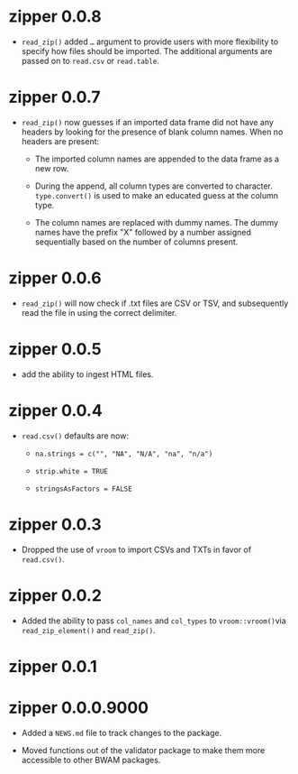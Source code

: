 # zipper 0.0.8

-   `read_zip()` added `…` argument to provide users with more flexibility to specify how files should be imported. The additional arguments are passed on to `read.csv` or `read.table`.

# zipper 0.0.7

-   `read_zip()` now guesses if an imported data frame did not have any headers by looking for the presence of blank column names. When no headers are present:

    -   The imported column names are appended to the data frame as a new row.

    -   During the append, all column types are converted to character. `type.convert()` is used to make an educated guess at the column type.

    -   The column names are replaced with dummy names. The dummy names have the prefix "X" followed by a number assigned sequentially based on the number of columns present.

# zipper 0.0.6

-   `read_zip()` will now check if .txt files are CSV or TSV, and subsequently read the file in using the correct delimiter.

# zipper 0.0.5

-   add the ability to ingest HTML files.

# zipper 0.0.4

-   `read.csv()` defaults are now:

    -   `na.strings = c("", "NA", "N/A", "na", "n/a")`

    -   `strip.white = TRUE`

    -   `stringsAsFactors = FALSE`

# zipper 0.0.3

-   Dropped the use of `vroom` to import CSVs and TXTs in favor of `read.csv()`.

# zipper 0.0.2

-   Added the ability to pass `col_names` and `col_types` to `vroom::vroom()`via `read_zip_element()` and `read_zip()`.

# zipper 0.0.1

# zipper 0.0.0.9000

-   Added a `NEWS.md` file to track changes to the package.

-   Moved functions out of the validator package to make them more accessible to other BWAM packages.
